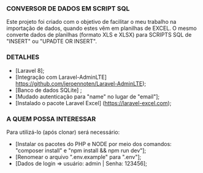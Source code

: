 ### CONVERSOR DE DADOS EM SCRIPT SQL

Este projeto foi criado com o objetivo de facilitar o meu trabalho na importação de dados, quando estes vêm em planilhas de EXCEL. O mesmo converte dados de planilhas (formato XLS e XLSX) para SCRIPTS SQL de "INSERT" ou "UPADTE OR INSERT". 

### DETALHES

- [Laravel 8];
- [Integração com Laravel-AdminLTE] https://github.com/jeroennoten/Laravel-AdminLTE);
- [Banco de dados SQLite] ;
- [Mudado autenticação para "name" no lugar de "email"];
- [Instalado o pacote Laravel Excel] (https://laravel-excel.com);

### A QUEM POSSA INTERESSAR

Para utilizá-lo (após clonar) será necessário:
- [Instalar os pacotes do PHP e NODE por meio dos comandos: "composer install" e "npm install && npm run dev"];
- [Renomear o arquivo ".env.example" para ".env"];
- [Dados de login => usuário: admin | Senha: 123456];